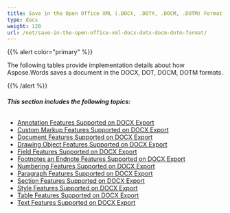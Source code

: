 ```yaml
---
title: Save in the Open Office XML (.DOCX, .DOTX, .DOCM, .DOTM) Format
type: docs
weight: 120
url: /net/save-in-the-open-office-xml-docx-dotx-docm-dotm-format/
---
```


{{% alert color="primary" %}} 

The following tables provide implementation details about how Aspose.Words saves a document in the DOCX, DOT, DOCM, DOTM formats.

{{% /alert %}} 
###### **This section includes the following topics:** 
- [Annotation Features Supported on DOCX Export](/words/net/annotation-features-supported-on-docx-export-html/)
- [Custom Markup Features Supported on DOCX Export](/words/net/custom-markup-features-supported-on-docx-export-html/)
- [Document Features Supported on DOCX Export](/words/net/document-features-supported-on-docx-export-html/)
- [Drawing Object Features Supported on DOCX Export](/words/net/drawing-object-features-supported-on-docx-export-html/)
- [Field Features Supported on DOCX Export](/words/net/field-features-supported-on-docx-export-html/)
- [Footnotes an Endnote Features Supported on DOCX Export](/words/net/footnotes-an-endnote-features-supported-on-docx-export-html/)
- [Numbering Features Supported on DOCX Export](/words/net/numbering-features-supported-on-docx-export-html/)
- [Paragraph Features Supported on DOCX Export](/words/net/paragraph-features-supported-on-docx-export-html/)
- [Section Features Supported on DOCX Export](/words/net/section-features-supported-on-docx-export-html/)
- [Style Features Supported on DOCX Export](/words/net/style-features-supported-on-docx-export-html/)
- [Table Features Supported on DOCX Export](/words/net/table-features-supported-on-docx-export-html/)
- [Text Features Supported on DOCX Export](/words/net/text-features-supported-on-docx-export-html/)
